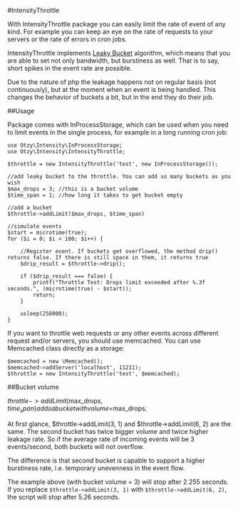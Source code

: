 #IntensityThrottle

With IntensityThrottle package you can easily limit the rate of event of any kind. For example you can keep an eye on the rate of requests to your servers or the rate of errors in cron jobs.

IntensityThrottle implements [Leaky Bucket](https://en.wikipedia.org/wiki/Leaky_bucket) algorithm, which means that you are able to set not only bandwidth, 
but burstiness as well. That is to say, short spikes in the event rate are possible.

Due to the nature of php the leakage happens not on regular basis (not continuously),
but at the moment when an event is being handled. This changes the behavior of buckets a bit, but in the end they do their job.

##Usage

Package comes with InProcessStorage, which can be used when you need to limit events in the single process, for example in a long running cron job:

```
use Otzy\Intensity\InProcessStorage;
use Otzy\Intensity\IntensityThrottle;

$throttle = new IntensityThrottle('test', new InProcessStorage());

//add leaky bucket to the throttle. You can add so many buckets as you wish
$max_drops = 3; //this is a backet volume
$time_span = 1; //how long it takes to get bucket empty

//add a bucket
$throttle->addLimit($max_drops, $time_span)

//simulate events
$start = microtime(true);
for ($i = 0; $i < 100; $i++) {

    //Register event. If buckets get overflowed, the method drip() returns false. If there is still space in them, it returns true
    $drip_result = $throttle->drip();

    if ($drip_result === false) {
        printf("Throttle Test: Drops limit exceeded after %.3f seconds.", (microtime(true) - $start));
        return;
    }

    usleep(250000);
}
```


If you want to throttle web requests or any other events across different request and/or servers, you should use memcached.
You can use Memcached class directly as a storage:

```
$memcached = new \Memcached();
$memcached->addServer('localhost', 11211);
$throttle = new IntensityThrottle('test', $memcached);
```


##Bucket volume

$throttle->addLimit($max_drops, $time_span) adds a bucket with volume=$max_drops.

At first glance, $throttle->addLimit(3, 1) and $throttle->addLimit(6, 2) are the same. The second bucket has twice bigger volume and twice higher leakage rate.
So if the average rate of incoming events will be 3 events/second, both buckets will not overflow.

The difference is that second bucket is capable to support a higher burstiness rate, i.e. temporary unevenness in the event flow.

The example above (with bucket volume = 3) will stop after 2.255 seconds. If you replace `$throttle->addLimit(3, 1)` with `$throttle->addLimit(6, 2)`, the script will stop after 5.26 seconds.